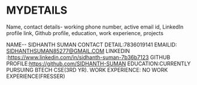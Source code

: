 # MYDETAILS

Name, contact details- working phone number, active email id, LinkedIn profile link, Github profile, education, work experience, projects

NAME-- SIDHANTH SUMAN
CONTACT DETAIL:7836019141
EMAILID: SIDHANTHSUMAN85277@GMAIL.COM
LINKEDIN :https://www.linkedin.com/in/sidhanth-suman-7b36b7123
GITHUB PROFILE:https://github.com/SIDHANTH-SUMAN
EDUCATION:CURRENTLY PURSUING BTECH CSE(3RD YR).
WORK EXPERIENCE: NO WORK EXPERIENCE(FRESSER)

